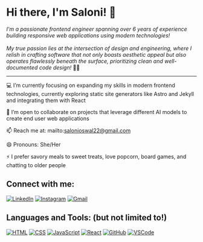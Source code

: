 # Hi there, I'm Saloni! 👋

*I'm a passionate frontend engineer spanning over 6 years of experience building responsive web applications using modern technologies! <br /><br />
My true passion lies at the intersection of design and engineering, where I relish in crafting software that not only boasts aesthetic appeal but also operates flawlessly beneath the surface, prioritizing clean and well-documented code design!* ✌🏻

<hr />

💻 I’m currently focusing on expanding my skills in modern frontend technologies, currently exploring static site generators like Astro and Jekyll and integrating them with React

🤝 I’m open to collaborate on projects that leverage different AI models to create end user web applications

📫 Reach me at: mailto:salonioswal22@gmail.com

😄 Pronouns: She/Her

⚡ I prefer savory meals to sweet treats, love popcorn, board games, and chatting to older people

## Connect with me:
[![LinkedIn](https://img.shields.io/badge/LinkedIn-Profile-informational?style=flat&logo=linkedin&logoColor=white&color=0A66C2)](https://www.linkedin.com/in/salonioswal/)
[![Instagram](https://img.shields.io/badge/Instagram-Profile-informational?style=flat&logo=instagram&logoColor=white&color=E4405F)](https://www.instagram.com/oswalsaloni/)
[![Gmail](https://img.shields.io/badge/Gmail-Profile-informational?style=flat&logo=gmail&logoColor=white&color=D14836)](mailto:salonioswal22@gmail.com)

## Languages and Tools: (but not limited to!)
[![HTML](https://img.shields.io/badge/HTML-Profile?style=flat&logo=html&logoColor=black&color=F06529)](#)
[![CSS](https://img.shields.io/badge/CSS-Profile?style=flat&logo=css&logoColor=black&color=264de4)](#)
[![JavaScript](https://img.shields.io/badge/JavaScript-Profile?style=flat&logo=javascript&logoColor=black&color=F7DF1E)](#)
[![React](https://img.shields.io/badge/React-Profile?style=flat&logo=react&logoColor=black&color=61DBFB)](#)
[![GitHub](https://img.shields.io/badge/GitHub-Profile?style=flat&logo=github&logoColor=white&color=181717)](#)
[![VSCode](https://img.shields.io/badge/VSCode-Profile?style=flat&logo=visualstudiocode&logoColor=white&color=0078d7)](#)


